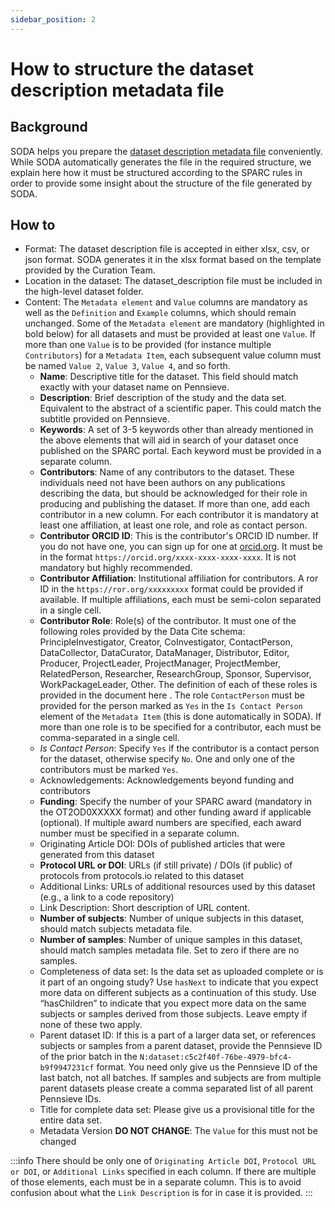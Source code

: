 ```yaml
---
sidebar_position: 2
---
```


# How to structure the dataset description metadata file

## Background

SODA helps you prepare the [dataset description metadata file](../prepare-metadata/create-dataset-description.md) conveniently. While SODA automatically generates the file in the required structure, we explain here how it must be structured according to the SPARC rules in order to provide some insight about the structure of the file generated by SODA.

## How to

- Format: The dataset description file is accepted in either xlsx, csv, or json format. SODA generates it in the xlsx format based on the template provided by the Curation Team.
- Location in the dataset: The dataset_description file must be included in the high-level dataset folder.
- Content: The `Metadata element` and `Value` columns are mandatory as well as the `Definition` and `Example` columns, which should remain unchanged. Some of the `Metadata element` are mandatory (highlighted in bold below) for all datasets and must be provided at least one `Value`. If more than one `Value` is to be provided (for instance multiple `Contributors`) for a `Metadata Item`, each subsequent value column must be named `Value 2`, `Value 3`, `Value 4`, and so forth.
  - **Name**: Descriptive title for the dataset. This field should match exactly with your dataset name on Pennsieve.
  - **Description**: Brief description of the study and the data set. Equivalent to the abstract of a scientific paper. This could match the subtitle provided on Pennsieve.
  - **Keywords**: A set of 3-5 keywords other than already mentioned in the above elements that will aid in search of your dataset once published on the SPARC portal. Each keyword must be provided in a separate column.
  - **Contributors**: Name of any contributors to the dataset. These individuals need not have been authors on any publications describing the data, but should be acknowledged for their role in producing and publishing the dataset. If more than one, add each contributor in a new column. For each contributor it is mandatory at least one affiliation, at least one role, and role as contact person.
  - **Contributor ORCID ID**: This is the contributor's ORCID ID number. If you do not have one, you can sign up for one at [orcid.org](https://orcid.org). It must be in the format `https://orcid.org/xxxx-xxxx-xxxx-xxxx`. It is not mandatory but highly recommended.
  - **Contributor Affiliation**: Institutional affiliation for contributors. A ror ID in the `https://ror.org/xxxxxxxxx` format could be provided if available. If multiple affiliations, each must be semi-colon separated in a single cell.
  - **Contributor Role**: Role(s) of the contributor. It must one of the following roles provided by the Data Cite schema: PrincipleInvestigator, Creator, CoInvestigator, ContactPerson, DataCollector, DataCurator, DataManager, Distributor, Editor, Producer, ProjectLeader, ProjectManager, ProjectMember, RelatedPerson, Researcher, ResearchGroup, Sponsor, Supervisor, WorkPackageLeader, Other. The definition of each of these roles is provided in the document here . The role `ContactPerson` must be provided for the person marked as `Yes` in the `Is Contact Person` element of the `Metadata Item` (this is done automatically in SODA). If more than one role is to be specified for a contributor, each must be comma-separated in a single cell.
  - _Is Contact Person_: Specify `Yes` if the contributor is a contact person for the dataset, otherwise specify `No`. One and only one of the contributors must be marked `Yes`.
  - Acknowledgements: Acknowledgements beyond funding and contributors
  - **Funding**: Specify the number of your SPARC award (mandatory in the OT2OD0XXXXX format) and other funding award if applicable (optional). If multiple award numbers are specified, each award number must be specified in a separate column.
  - Originating Article DOI: DOIs of published articles that were generated from this dataset
  - **Protocol URL or DOI**: URLs (if still private) / DOIs (if public) of protocols from protocols.io related to this dataset
  - Additional Links: URLs of additional resources used by this dataset (e.g., a link to a code repository)
  - Link Description: Short description of URL content.
  - **Number of subjects**: Number of unique subjects in this dataset, should match subjects metadata file.
  - **Number of samples**: Number of unique samples in this dataset, should match samples metadata file. Set to zero if there are no samples.
  - Completeness of data set: Is the data set as uploaded complete or is it part of an ongoing study? Use `hasNext` to indicate that you expect more data on different subjects as a continuation of this study. Use “hasChildren” to indicate that you expect more data on the same subjects or samples derived from those subjects. Leave empty if none of these two apply.
  - Parent dataset ID: If this is a part of a larger data set, or references subjects or samples from a parent dataset, provide the Pennsieve ID of the prior batch in the `N:dataset:c5c2f40f-76be-4979-bfc4-b9f9947231cf` format. You need only give us the Pennsieve ID of the last batch, not all batches. If samples and subjects are from multiple parent datasets please create a comma separated list of all parent Pennsieve IDs.
  - Title for complete data set: Please give us a provisional title for the entire data set.
  - Metadata Version **DO NOT CHANGE**: The `Value` for this must not be changed

:::info
There should be only one of `Originating Article DOI`, `Protocol URL or DOI`, or `Additional Links` specified in each column. If there are multiple of those elements, each must be in a separate column. This is to avoid confusion about what the `Link Description` is for in case it is provided.
:::
